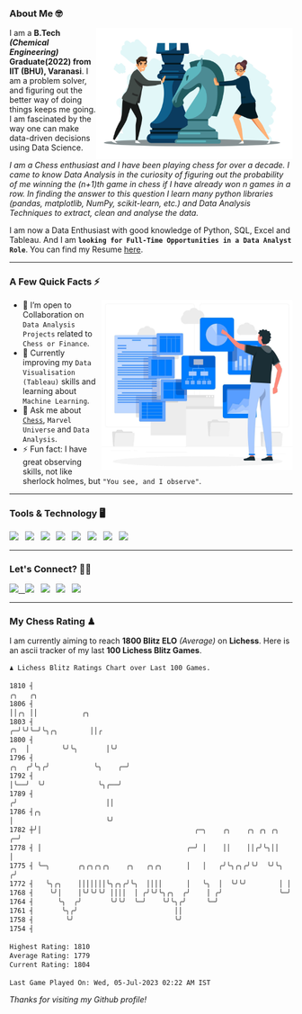 ### About Me 🤓
<img align="right" alt="Coding" width="350" src="https://github.com/Laxman-Lakhan/Laxman-Lakhan/blob/master/Assets/Chess_Vector.jpg">   

I am a **B.Tech** _**(Chemical Engineering)**_ **Graduate(2022) from IIT (BHU), Varanasi**. I am a problem solver, and figuring out the better way of doing things keeps me going. I am fascinated by the way one can make data-driven decisions using Data Science. 

_I am a Chess enthusiast and I have been playing chess for over a decade. I came to know Data Analysis in the curiosity of figuring out the probability of me winning the (n+1)th game in chess if I have already won n games in a row. In finding the answer to this question I learn many python libraries (pandas, matplotlib, NumPy, scikit-learn, etc.) and Data Analysis Techniques to extract, clean and analyse the data._

I am now a Data Enthusiast with good knowledge of Python, SQL, Excel and Tableau. And I am **`looking for Full-Time Opportunities in a Data Analyst Role`**. You can find my Resume
 [here](https://drive.google.com/file/d/1UIOoogRLj5eGQFQBkuvMmTISZVdl2Ok7/view?usp=sharing).


---

### A Few Quick Facts ⚡️
<img align="right" alt="Coding" width="340" src="https://github.com/Laxman-Lakhan/Laxman-Lakhan/blob/master/Assets/Data_Vector.jpg">   

- 🤝 I’m open to Collaboration on `Data Analysis Projects` related to `Chess or Finance`.
- 📖 Currently improving my `Data Visualisation (Tableau)` skills and learning about `Machine Learning`.
- 💬 Ask me about [`Chess`](https://lichess.org/@/YourKingIsInDanger), `Marvel Universe` and `Data Analysis`.
- ⚡️ Fun fact: I have great observing skills, not like sherlock holmes, but `"You see, and I observe"`.

---
### Tools & Technology 🖥

<img src="https://img.shields.io/badge/Python-white?logo=Python&logoColor=ColorName&style=ShieldStyle" /> &nbsp;
<img src="https://img.shields.io/badge/MySQL-white?logo=MySQL&logoColor=ColorName&style=ShieldStyle" /> &nbsp;
<img src="https://img.shields.io/badge/Tableau-white?logo=Tableau&logoColor=ColorName&style=ShieldStyle" /> &nbsp;
<img src="https://img.shields.io/badge/Excel-white?logo=Microsoft+Excel&logoColor=196F3D&style=ShieldStyle" /> &nbsp;
<img src="https://img.shields.io/badge/Jupyter-white?logo=Jupyter&logoColor=ColorName&style=ShieldStyle" /> &nbsp;
<img src="https://img.shields.io/badge/pandas-white?logo=Pandas&logoColor=000080&style=ShieldStyle" /> &nbsp;
<img src="https://img.shields.io/badge/numpy-white?logo=Numpy&logoColor=85C1E9&style=ShieldStyle" /> &nbsp;
<img src="https://img.shields.io/badge/scikit learn-white?logo=Scikit+Learn&logoColor=ColorName&style=ShieldStyle" /> &nbsp;



---

### Let's Connect? 🫳🏻

<a href="mailto:laxmansingh.lakhan@gmail.com"> <img src="https://img.icons8.com/fluent/48/000000/gmail.png" width="3.5%"/> &nbsp;
[<img src="https://img.icons8.com/color/48/000000/linkedin.png" width="3.5%"/>](https://www.linkedin.com/in/laxman-lakhan/)  &nbsp;
[<img src="https://img.icons8.com/fluent/48/000000/facebook-new.png" width="3.5%"/>](https://www.facebook.com/s.laxmanlakhan/)  &nbsp;
[<img src="https://img.icons8.com/fluent/48/000000/instagram-new.png" width="3.5%"/>](https://www.instagram.com/laxman.lakhan/)  &nbsp;
[<img src="https://img.icons8.com/color/48/000000/twitter.png" width="3.5%"/>](https://twitter.com/laxman__lakhan)  &nbsp;

 ---
  
### My Chess Rating ♟
  
I am currently aiming to reach **1800 Blitz ELO** *(Average)* on **Lichess**. Here is an ascii tracker of my last **100 Lichess Blitz Games**.

  ```
  ♟︎ 𝙻𝚒𝚌𝚑𝚎𝚜𝚜 𝙱𝚕𝚒𝚝𝚣 𝚁𝚊𝚝𝚒𝚗𝚐𝚜 𝙲𝚑𝚊𝚛𝚝 𝚘𝚟𝚎𝚛 𝙻𝚊𝚜𝚝 𝟷00 𝙶𝚊𝚖𝚎𝚜.
  
1810 ┤                                                                              ╭╮   ╭╮
1806 ┤                                                                              ││╭╮ ││           ╭╮
1803 ┤                                                                            ╭─╯╰╯╰─╯╰╮╭╮        ││╭
1800 ┤                                                                        ╭╮  │        ╰╯╰╮       │╰╯
1796 ┤                                                                   ╭╮  ╭╯╰╮╭╯           ╰╮    ╭─╯
1792 ┤                                                                   │╰──╯  ╰╯             ╰╮╭──╯
1789 ┤                                                                  ╭╯                      ││
1786 ┤╭╮                                                                │                       ╰╯
1782 ┼╯│                                      ╭─╮    ╭╮    ╭╮ ╭╮ ╭╮   ╭─╯
1778 ┤ │                                    ╭─╯ │    ││    ││╭╯╰╮││   │
1775 ┤ ╰─╮       ╭╮╭╮╭╮╭╮    ╭╮   ╭╮╭╮      │   │   ╭╯╰╮╭╮╭╯╰╯  ╰╯╰╮ ╭╯
1772 ┤   ╰╮╭╮    │││││││╰╮╭╮╭╯╰╮  ││││      │   ╰╮  │  ╰╯╰╯        │ │
1768 ┤    ╰╯│    │╰╯╰╯╰╯ ││││  │ ╭╯╰╯╰╮╭╮  ╭╯    │ ╭╯              ╰─╯
1764 ┤      ╰╮  ╭╯       ╰╯╰╯  ╰─╯    ╰╯╰╮╭╯     ╰─╯
1761 ┤       ╰╮╭╯                        ││
1758 ┤        ╰╯                         ╰╯
1754 ┤ 

Highest Rating: 1810
Average Rating: 1779
Current Rating: 1804 

Last Game Played On: Wed, 05-Jul-2023 02:22 AM IST
  ```
  
  
*Thanks for visiting my Github profile!*
